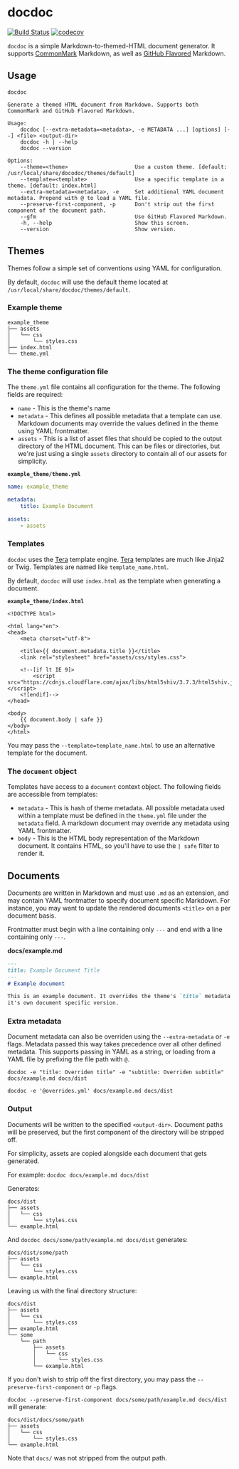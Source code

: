 # docdoc
[![Build Status](https://travis-ci.org/marcaddeo/docdoc.svg)](https://travis-ci.org/marcaddeo/docdoc)
[![codecov](https://codecov.io/gh/marcaddeo/docdoc/branch/master/graph/badge.svg)](https://codecov.io/gh/marcaddeo/docdoc)

`docdoc` is a simple Markdown-to-themed-HTML document generator. It supports
[CommonMark][] Markdown, as well as [GitHub Flavored][] Markdown.

## Usage
```
docdoc

Generate a themed HTML document from Markdown. Supports both CommonMark and GitHub Flavored Markdown.

Usage:
    docdoc [--extra-metadata=<metadata>, -e METADATA ...] [options] [--] <file> <output-dir>
    docdoc -h | --help
    docdoc --version

Options:
    --theme=<theme>                     Use a custom theme. [default: /usr/local/share/docodoc/themes/default]
    --template=<template>               Use a specific template in a theme. [default: index.html]
    --extra-metadata=<metadata>, -e     Set additional YAML document metadata. Prepend with @ to load a YAML file.
    --preserve-first-component, -p      Don't strip out the first component of the document path.
    --gfm                               Use GitHub Flavored Markdown.
    -h, --help                          Show this screen.
    --version                           Show version.
```

## Themes
Themes follow a simple set of conventions using YAML for configuration.

By default, `docdoc` will use the default theme located at
`/usr/local/share/docdoc/themes/default`.

### Example theme
```
example_theme
├── assets
│   └── css
│       └── styles.css
├── index.html
└── theme.yml
```

### The theme configuration file
The `theme.yml` file contains all configuration for the theme. The following
fields are required:

* `name` - This is the theme's name
* `metadata` - This defines all possible metadata that a template can use.
  Markdown documents may override the values defined in the theme using YAML
  frontmatter.
* `assets` - This is a list of asset files that should be copied to the output
  directory of the HTML document. This can be files or directories, but we're
  just using a single `assets` directory to contain all of our assets for
  simplicity.

**`example_theme/theme.yml`**
```yaml
name: example_theme

metadata:
    title: Example Document

assets:
    - assets
```

### Templates
`docdoc` uses the [Tera][] template engine. [Tera][] templates are much like
Jinja2 or Twig. Templates are named like `template_name.html`.

By default, `docdoc` will use `index.html` as the template when generating a
document.

**`example_theme/index.html`**
```jinja
<!DOCTYPE html>

<html lang="en">
<head>
    <meta charset="utf-8">

    <title>{{ document.metadata.title }}</title>
    <link rel="stylesheet" href="assets/css/styles.css">

    <!--[if lt IE 9]>
        <script src="https://cdnjs.cloudflare.com/ajax/libs/html5shiv/3.7.3/html5shiv.js"></script>
    <![endif]-->
</head>

<body>
    {{ document.body | safe }}
</body>
</html>
```

You may pass the `--template=template_name.html` to use an
alternative template for the document.

### The `document` object
Templates have access to a `document` context object. The following fields are
accessible from templates:

* `metadata` - This is hash of theme metadata. All possible metadata used
  within a template must be defined in the `theme.yml` file under the
  `metadata` field. A markdown document may override any metadata using YAML
  frontmatter.
* `body` - This is the HTML body representation of the Markdown document. It
  contains HTML, so you'll have to use the `| safe` filter to render it.

## Documents
Documents are written in Markdown and must use `.md` as an extension, and may
contain YAML frontmatter to specify document specific Markdown. For instance,
you may want to update the rendered documents `<title>` on a per document
basis.

Frontmatter must begin with a line containing only `---` and end with a line
containing only `---`.

**docs/example.md**
```markdown
---
title: Example Document Title
---
# Example document

This is an example document. It overrides the theme's `title` metadata with
it's own document specific version.
```

### Extra metadata
Document metadata can also be overriden using the `--extra-metadata` or `-e`
flags. Metadata passed this way takes precedence over all other defined
metadata. This supports passing in YAML as a string, or loading from a YAML
file by prefixing the file path with `@`.

`docdoc -e "title: Overriden title" -e "subtitle: Overriden subtitle"
docs/example.md docs/dist`

`docdoc -e '@overrides.yml' docs/example.md docs/dist`

### Output
Documents will be written to the specified `<output-dir>`. Document paths will
be preserved, but the first component of the directory will be stripped off.

For simplicity, assets are copied alongside each document that gets generated.

For example:
`docdoc docs/example.md docs/dist`

Generates:
```
docs/dist
├── assets
│   └── css
│       └── styles.css
└── example.html
```

And `docdoc docs/some/path/example.md docs/dist` generates:
```
docs/dist/some/path
├── assets
│   └── css
│       └── styles.css
└── example.html
```

Leaving us with the final directory structure:
```
docs/dist
├── assets
│   └── css
│       └── styles.css
├── example.html
└── some
    └── path
        ├── assets
        │   └── css
        │       └── styles.css
        └── example.html
```

If you don't wish to strip off the first directory, you may pass the
`--preserve-first-component` or `-p` flags.

`docdoc --preserve-first-component docs/some/path/example.md docs/dist` will
generate:
```
docs/dist/docs/some/path
├── assets
│   └── css
│       └── styles.css
└── example.html
```

Note that `docs/` was not stripped from the output path.

[CommonMark]: http://commonmark.org/
[GitHub Flavored]: https://github.github.com/gfm/
[Tera]: https://tera.netlify.com/
